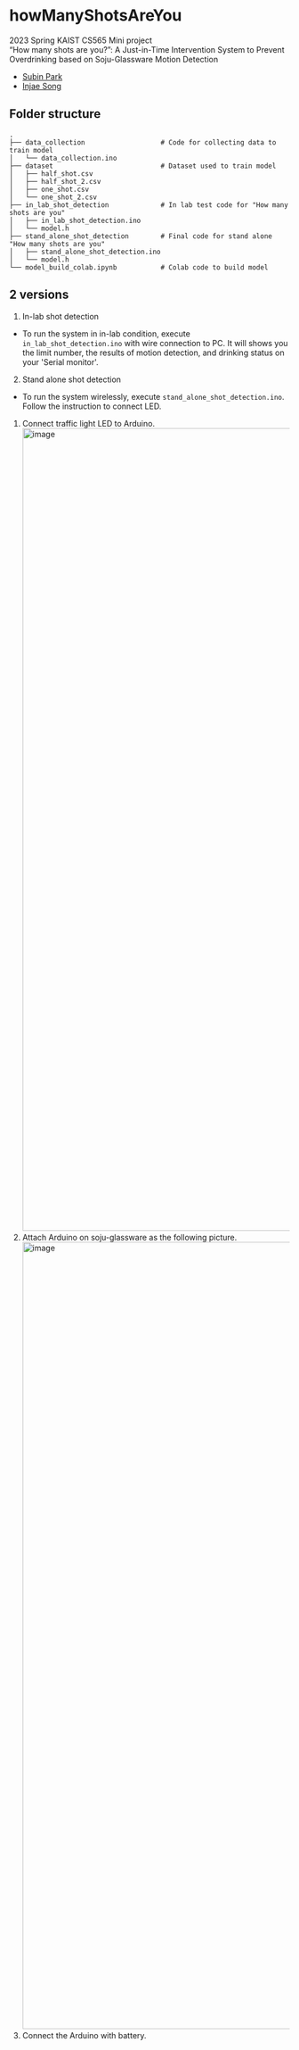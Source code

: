 # howManyShotsAreYou
2023 Spring KAIST CS565 Mini project <br>
“How many shots are you?”: A Just-in-Time Intervention System to Prevent Overdrinking based on Soju-Glassware Motion Detection  <br>

- [Subin Park](https://github.com/twinklesu) 
- [Injae Song](https://github.com/neverdiesong)


## Folder structure
```
.
├── data_collection                   # Code for collecting data to train model 
│   └── data_collection.ino
├── dataset                           # Dataset used to train model
│   ├── half_shot.csv         
│   ├── half_shot_2.csv
│   ├── one_shot.csv     
│   └── one_shot_2.csv            
├── in_lab_shot_detection             # In lab test code for "How many shots are you" 
│   ├── in_lab_shot_detection.ino          
│   └── model.h            
├── stand_alone_shot_detection        # Final code for stand alone "How many shots are you" 
│   ├── stand_alone_shot_detection.ino          
│   └── model.h            
└── model_build_colab.ipynb           # Colab code to build model
```

## 2 versions 
1. In-lab shot detection
  - To run the system in in-lab condition, execute `in_lab_shot_detection.ino` with wire connection to PC. It will shows you the limit number, the results of motion detection, and drinking status on your 'Serial monitor'.
2. Stand alone shot detection
 - To run the system wirelessly, execute `stand_alone_shot_detection.ino`. Follow the instruction to connect LED. 
  1. Connect traffic light LED to Arduino.
    <img width="1439" alt="image" src="https://github.com/twinklesu/howManyShotsAreYou/assets/68603692/e83f2cfa-a089-4707-8848-07b6edd61e80">
  2. Attach Arduino on soju-glassware as the following picture.
    <img width="1411" alt="image" src="https://github.com/twinklesu/howManyShotsAreYou/assets/68603692/596c881e-a9ec-409c-b58d-76f7198ecce8">
  3. Connect the Arduino with battery.
